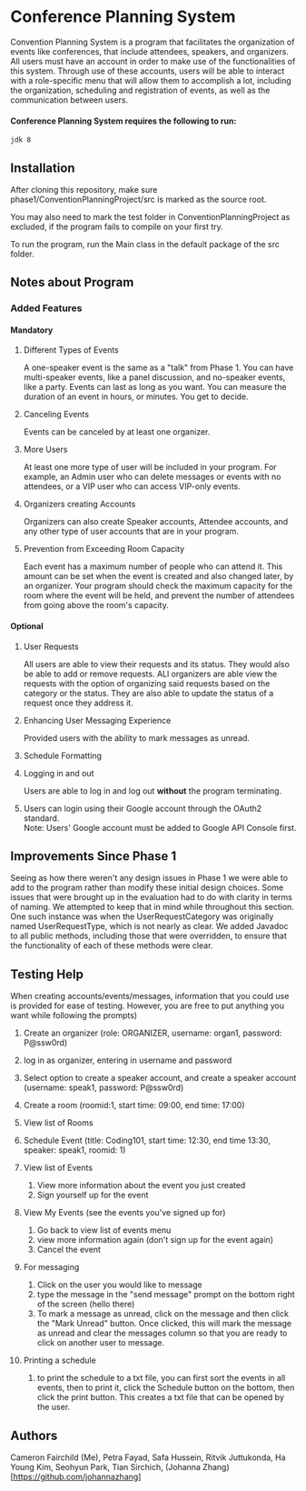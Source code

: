 # Conference Planning System

Convention Planning System is a program that facilitates the organization of events 
like conferences, that include attendees, speakers, and organizers. All users must
 have an account in order to make use of the functionalities of this system. 
 Through use of these accounts, users will be able to interact with a role-specific 
 menu that will allow them to accomplish a lot, including the organization, scheduling and 
 registration of events, as well as the communication between users.

#### Conference Planning System requires the following to run:

    jdk 8

## Installation

After cloning this repository, make sure phase1/ConventionPlanningProject/src is 
marked as the source root.

You may also need to mark the test folder in ConventionPlanningProject as excluded,
 if the program fails to compile on your first try.

To run the program, run the Main class in the default package of the src folder.

## Notes about Program

 ### Added Features
 
 #### Mandatory
 
 1. Different Types of Events
 
    A one-speaker event is the same as a "talk" 
    from Phase 1. You can have multi-speaker events, like a panel discussion, and no-speaker 
    events, like a party. Events can last as long as you want. You can measure the duration 
    of an event in hours, or minutes. You get to decide.
    
 2. Canceling Events
 
    Events can be canceled by at least one organizer.
    
 3. More Users
 
     At least one more type of user will be included in your program. For example, an Admin
     user who can delete messages or events with no attendees, or a VIP user who can access 
     VIP-only events.
     
 4. Organizers creating Accounts
 
    Organizers can also create Speaker accounts, Attendee accounts, and any other type of 
    user accounts that are in your program.
    
 5. Prevention from Exceeding Room Capacity
 
    Each event has a maximum number of people who can attend it. This amount can be set 
    when the event is created and also changed later, by an organizer. Your program should 
    check the maximum capacity for the room where the event will be held, and prevent the 
    number of attendees from going above the room's capacity.
 
 #### Optional
 
 1. User Requests
 
    All users are able to view their requests and its status. They would also be able
    to add or remove requests. ALl organizers are able view the requests with the option
    of organizing said requests based on the category or the status. They are also able
    to update the status of a request once they address it. 
    
 2. Enhancing User Messaging Experience
    
    Provided users with the ability to mark messages as unread.
 
 3. Schedule Formatting
 
 4. Logging in and out
    
    Users are able to log in and log out **without** the program terminating.
    
 5. Users can login using their Google account through the OAuth2 standard.   
    Note: Users' Google account must be added to Google API Console first.
    
## Improvements Since Phase 1

   Seeing as how there weren't any design issues in Phase 1 we were able to add to the program
   rather than modify these initial design choices. Some issues that were brought up in the evaluation 
   had to do with clarity in terms of naming. We attempted to keep that in mind while 
   throughout this section. One such instance was when the UserRequestCategory was
   originally named UserRequestType, which is not nearly as clear. We added Javadoc to all 
   public methods, including those that were overridden, to ensure that the functionality of each
   of these methods were clear. 

    
## Testing Help
When creating accounts/events/messages, information that you could use is provided
 for ease of testing. However, you are free to put anything you want while following the prompts)

1. Create an organizer
    (role: ORGANIZER, username: organ1, password: P@ssw0rd)

2. log in as organizer, entering in username and password

3. Select option to create a speaker account, and create a speaker account
        (username: speak1, password: P@ssw0rd)

4. Create a room
        (roomid:1, start time: 09:00, end time: 17:00)

5. View list of Rooms

6. Schedule Event
        (title: Coding101, start time: 12:30, end time 13:30, speaker: speak1, roomid: 1)

7. View list of Events
    1. View more information about the event you just created
    2. Sign yourself up for the event

8. View My Events (see the events you've signed up for)
    1. Go back to view list of events menu
    2. view more information again (don't sign up for the event again)
    3. Cancel the event
    
9. For messaging
    1. Click on the user you would like to message
    2. type the message in the "send message" prompt on the bottom right of the screen (hello there)
    3. To mark a message as unread, click on the message and then click the "Mark Unread" button. Once clicked, 
     this will mark the message as unread and clear the messages column so that you are ready to click on another user 
     to message.
10. Printing a schedule
    1. to print the schedule to a txt file, you can first sort the events in all events, then to print it, click the 
     Schedule button on the bottom, then click the print button. This creates a txt file that can be opened by the user.
## Authors
Cameron Fairchild (Me), 
Petra Fayad, 
Safa Hussein, 
Ritvik Juttukonda, 
Ha Young Kim, 
Seohyun Park, 
Tian Sirchich, 
(Johanna Zhang)[https://github.com/johannazhang]

